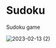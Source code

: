 # Sudoku
<p>Sudoku game

![2023-02-13 (2)](https://user-images.githubusercontent.com/116832376/218447044-78f5faa3-fb28-40af-aa48-e3158a902302.png)
